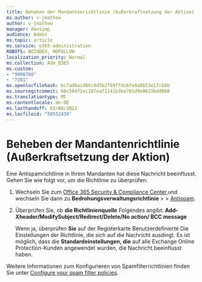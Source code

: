 ```yaml
---
title: Beheben der Mandantenrichtlinie (Außerkraftsetzung der Aktion)
ms.author: v-jmathew
author: v-jmathew
manager: dansimp
audience: Admin
ms.topic: article
ms.service: o365-administration
ROBOTS: NOINDEX, NOFOLLOW
localization_priority: Normal
ms.collection: Adm_O365
ms.custom:
- "9000760"
- "7391"
ms.openlocfilehash: bc7ad8acd86c9d5b2f99ffdc6fe8a8b53e1fcb8b
ms.sourcegitcommit: 60c504f3ac187eaf1141b3ba701d9e0633bdd968
ms.translationtype: MT
ms.contentlocale: de-DE
ms.lasthandoff: 03/08/2021
ms.locfileid: "50552438"
---
```

# <a name="fix-tenant-policy-action-override"></a>Beheben der Mandantenrichtlinie (Außerkraftsetzung der Aktion)

Eine Antispamrichtlinie in Ihrem Mandanten hat diese Nachricht beeinflusst. Gehen Sie wie folgt vor, um die Richtlinie zu überprüfen:

1. Wechseln Sie zum [Office 365 Security & Compliance Center,](https://go.microsoft.com/fwlink/p/?linkid=2077143)und wechseln Sie dann zu **Bedrohungsverwaltungsrichtlinie**  >    >  [Antispam](https://go.microsoft.com/fwlink/?linkid=2101518).
2. Überprüfen Sie, ob **die Richtlinienquelle** Folgendes angibt:  **Add-Xheader/ModifySubject/Redirect/Delete/No action/ BCC message**

    Wenn ja, überprüfen **Sie** auf der Registerkarte Benutzerdefinierte Die Einstellungen der Richtlinie, die sich auf die Nachricht ausdingt. Es ist möglich, dass die **Standardeinstellungen, die** auf alle Exchange Online Protection-Kunden angewendet wurden, die Nachricht beeinflusst haben.

Weitere Informationen zum Konfigurieren von Spamfilterrichtlinien finden Sie unter [Configure your spam filter policies](https://go.microsoft.com/fwlink/?linkid=2101431).

